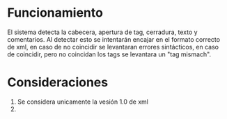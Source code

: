 # Funcionamiento
El sistema detecta la cabecera, apertura de tag, cerradura, texto y comentarios. Al detectar esto se intentarán encajar en el formato correcto de xml, en caso de no coincidir se levantaran errores sintácticos, en caso de coincidir, pero no coincidan los tags se levantara un "tag mismach".
# Consideraciones
1. Se considera unicamente la vesión 1.0 de xml
2. 